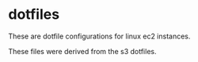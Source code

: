 # dotfiles

These are dotfile configurations for linux ec2 instances.

These files were derived from the s3 dotfiles.
